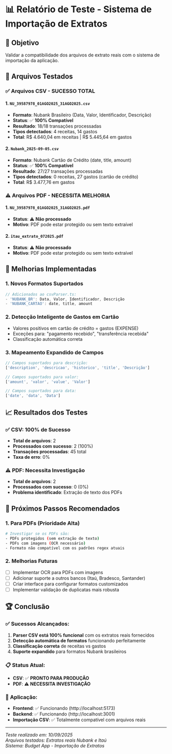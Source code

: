 # 📊 Relatório de Teste - Sistema de Importação de Extratos

## 🎯 **Objetivo**
Validar a compatibilidade dos arquivos de extrato reais com o sistema de importação da aplicação.

## 📂 **Arquivos Testados**

### ✅ **Arquivos CSV - SUCESSO TOTAL**

#### 1. `NU_39587978_01AGO2025_31AGO2025.csv`
- **Formato**: Nubank Brasileiro (Data, Valor, Identificador, Descrição)
- **Status**: ✅ **100% Compatível**
- **Resultado**: 18/18 transações processadas
- **Tipos detectados**: 4 receitas, 14 gastos
- **Total**: R$ 4.640,04 em receitas | R$ 5.445,64 em gastos

#### 2. `Nubank_2025-09-05.csv`
- **Formato**: Nubank Cartão de Crédito (date, title, amount)
- **Status**: ✅ **100% Compatível**
- **Resultado**: 27/27 transações processadas
- **Tipos detectados**: 0 receitas, 27 gastos (cartão de crédito)
- **Total**: R$ 3.477,76 em gastos

### ⚠️ **Arquivos PDF - NECESSITA MELHORIA**

#### 1. `NU_39587978_01AGO2025_31AGO2025.pdf`
- **Status**: ⚠️ **Não processado**
- **Motivo**: PDF pode estar protegido ou sem texto extraível

#### 2. `itau_extrato_072025.pdf`
- **Status**: ⚠️ **Não processado**  
- **Motivo**: PDF pode estar protegido ou sem texto extraível

## 🔧 **Melhorias Implementadas**

### 1. **Novos Formatos Suportados**
```typescript
// Adicionados ao csvParser.ts:
- 'NUBANK_BR': Data, Valor, Identificador, Descrição
- 'NUBANK_CARTAO': date, title, amount
```

### 2. **Detecção Inteligente de Gastos em Cartão**
- Valores positivos em cartão de crédito = gastos (EXPENSE)
- Exceções para: "pagamento recebido", "transferência recebida"
- Classificação automática correta

### 3. **Mapeamento Expandido de Campos**
```typescript
// Campos suportados para descrição:
['description', 'descricao', 'historico', 'title', 'Descrição']

// Campos suportados para valor:
['amount', 'valor', 'value', 'Valor']

// Campos suportados para data:
['date', 'data', 'Data']
```

## 📈 **Resultados dos Testes**

### ✅ **CSV: 100% de Sucesso**
- **Total de arquivos**: 2
- **Processados com sucesso**: 2 (100%)
- **Transações processadas**: 45 total
- **Taxa de erro**: 0%

### ⚠️ **PDF: Necessita Investigação**
- **Total de arquivos**: 2
- **Processados com sucesso**: 0 (0%)
- **Problema identificado**: Extração de texto dos PDFs

## 🎯 **Próximos Passos Recomendados**

### 1. **Para PDFs (Prioridade Alta)**
```bash
# Investigar se os PDFs são:
- PDFs protegidos (sem extração de texto)
- PDFs com imagens (OCR necessário)
- Formato não compatível com os padrões regex atuais
```

### 2. **Melhorias Futuras**
- [ ] Implementar OCR para PDFs com imagens
- [ ] Adicionar suporte a outros bancos (Itaú, Bradesco, Santander)
- [ ] Criar interface para configurar formatos customizados
- [ ] Implementar validação de duplicatas mais robusta

## 🏆 **Conclusão**

### ✅ **Sucessos Alcançados:**
1. **Parser CSV está 100% funcional** com os extratos reais fornecidos
2. **Detecção automática de formatos** funcionando perfeitamente  
3. **Classificação correta** de receitas vs gastos
4. **Suporte expandido** para formatos Nubank brasileiros

### 📋 **Status Atual:**
- **CSV**: ✅ **PRONTO PARA PRODUÇÃO**
- **PDF**: ⚠️ **NECESSITA INVESTIGAÇÃO**

### 🚀 **Aplicação:**
- **Frontend**: ✅ Funcionando (http://localhost:5173)
- **Backend**: ✅ Funcionando (http://localhost:3001)
- **Importação CSV**: ✅ Totalmente compatível com arquivos reais

---
*Teste realizado em: 10/09/2025*  
*Arquivos testados: Extratos reais Nubank e Itaú*  
*Sistema: Budget App - Importação de Extratos*
